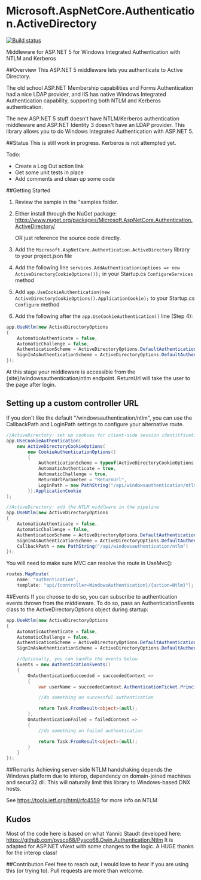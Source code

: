 # Microsoft.AspNetCore.Authentication.ActiveDirectory
[![Build status](https://ci.appveyor.com/api/projects/status/hhd468o15oct73sg?svg=true)](https://ci.appveyor.com/project/SharePointRadi/microsoft-aspnetcore-authentication-activedirector)

Middleware for ASP.NET 5 for Windows Integrated Authentication with NTLM and Kerberos

##Overview
This ASP.NET 5 middleware lets you authenticate to Active Directory. 

The old school ASP.NET Membership capabilities and Forms Authentication had a nice LDAP provider, and IIS has native Windows Integrated Authentication capability, supporting both NTLM and Kerberos authentication. 

The new ASP.NET 5 stuff doesn't have NTLM/Kerberos authentication middleware and ASP.NET Identity 3 doesn't have an LDAP provider. This library allows you to do Windows Integrated Authentication with ASP.NET 5.

##Status
This is still work in progress. Kerberos is not attempted yet. 

Todo:
- Create a Log Out action link
- Get some unit tests in place
- Add comments and clean up some code

##Getting Started
1. Review the sample in the "samples folder.
2. Either install through the NuGet package: https://www.nuget.org/packages/Microsoft.AspNetCore.Authentication.ActiveDirectory/

	OR just reference the source code directly.
3. Add the `Microsoft.AspNetCore.Authentication.ActiveDirectory` library to your project.json file
4. Add the following line `services.AddAuthentication(options => new ActiveDirectoryCookieOptions());` in your Startup.cs `ConfigureServices` method
5. Add `app.UseCookieAuthentication(new ActiveDirectoryCookieOptions().ApplicationCookie);` to your Startup.cs `Configure` method
6. Add the following after the `app.UseCookieAuthentication()` line (Step 4):

```cs            
app.UseNtlm(new ActiveDirectoryOptions
{
    AutomaticAuthenticate = false,
    AutomaticChallenge = false,
    AuthenticationScheme = ActiveDirectoryOptions.DefaultAuthenticationScheme,
    SignInAsAuthenticationScheme = ActiveDirectoryOptions.DefaultAuthenticationScheme,
});
```
At this stage your middleware is accessible from the {site}/windowsauthentication/ntlm endpoint. ReturnUrl will take the user to the page after login.

## Setting up a custom controller URL
If you don't like the default "/windowsauthentication/ntlm", you can use the CallbackPath and LoginPath settings to configure your alternative route.

```cs
//ActiveDirectory: set up cookies for client-side session identitfication
app.UseCookieAuthentication(
    new ActiveDirectoryCookieOptions(
        new CookieAuthenticationOptions()
        {
            AuthenticationScheme = typeof(ActiveDirectoryCookieOptions).Namespace + ".Application",
            AutomaticAuthenticate = true,
            AutomaticChallenge = true,
            ReturnUrlParameter = "ReturnUrl",
            LoginPath = new PathString("/api/windowsauthentication/ntlm"),
        }).ApplicationCookie
);

//ActiveDirectory: add the NTLM middlware in the pipeline
app.UseNtlm(new ActiveDirectoryOptions
{
    AutomaticAuthenticate = false,
    AutomaticChallenge = false,
    AuthenticationScheme = ActiveDirectoryOptions.DefaultAuthenticationScheme,
    SignInAsAuthenticationScheme = ActiveDirectoryOptions.DefaultAuthenticationScheme,
    CallbackPath = new PathString("/api/windowsauthentication/ntlm")
});
```
You will need to make sure MVC can resolve the route in UseMvc():

```cs
routes.MapRoute(
    name: "authentication",
    template: "api/{controller=WindowsAuthentication}/{action=Ntlm}");
```

##Events
If you choose to do so, you can subscribe to authentication events thrown from the middleware. To do so, pass an AuthenticationEvents class to the ActiveDirectoryOptions object during startup:

```cs
app.UseNtlm(new ActiveDirectoryOptions
{
    AutomaticAuthenticate = false,
    AutomaticChallenge = false,
    AuthenticationScheme = ActiveDirectoryOptions.DefaultAuthenticationScheme,
    SignInAsAuthenticationScheme = ActiveDirectoryOptions.DefaultAuthenticationScheme,

    //Optionally, you can handle the events below
    Events = new AuthenticationEvents()
    {
        OnAuthenticationSucceeded = succeededContext =>
        {
            var userName = succeededContext.AuthenticationTicket.Principal.Identity.Name;

            //do something on successful authentication

            return Task.FromResult<object>(null);
        },
        OnAuthenticationFailed = failedContext =>
        {
            //do something on failed authentication

            return Task.FromResult<object>(null);
        }
    }
});
```

##Remarks
Achieving server-side NTLM handshaking depends the Windows platform due to interop, dependency on domain-joined machines and secur32.dll. This will naturally limit this library to Windows-based DNX hosts.

See https://tools.ietf.org/html/rfc4559 for more info on NTLM

## Kudos
Most of the code here is based on what Yannic Staudt developed here: https://github.com/pysco68/Pysco68.Owin.Authentication.Ntlm
It is adapted for ASP.NET vNext with some changes to the logic. A HUGE thanks for the interop class!

##Contribution
Feel free to reach out, I would love to hear if you are using this (or trying to). Pull requests are more than welcome.
